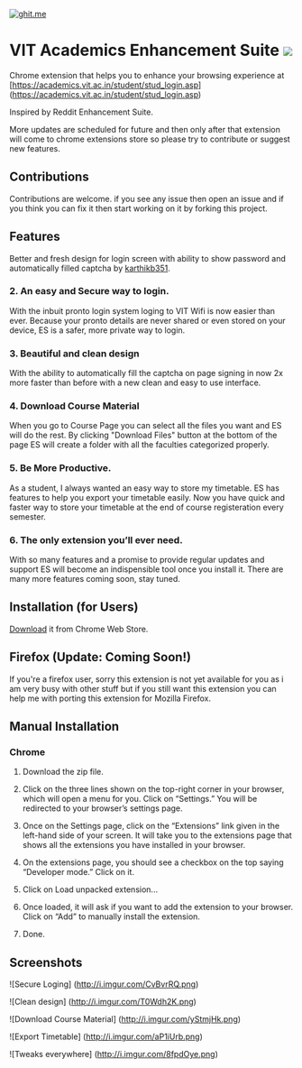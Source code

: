 
[![ghit.me](https://ghit.me/badge.svg?repo=rahulkapoor90/VITacademics-Enhancement-Suite)](https://ghit.me/repo/rahulkapoor90/VITacademics-Enhancement-Suite)

# VIT Academics Enhancement Suite ![](http://i.imgur.com/BSu8VGu.png)

Chrome extension that helps you to enhance your browsing experience at [https://academics.vit.ac.in/student/stud_login.asp] (https://academics.vit.ac.in/student/stud_login.asp)

Inspired by Reddit Enhancement Suite.

More updates are scheduled for future and then only after that extension will come to chrome extensions store so please try to contribute
or suggest new features.

## Contributions

Contributions are welcome. if you see any issue then open an issue and if you think you can fix it then start working on it by forking this project.

## Features

Better and fresh design for login screen with ability to show password and automatically filled captcha by [karthikb351](https://github.com/karthikb351/AutoCaptcha-for-VITacademics/).

### 2. An easy and Secure way to login.

With the inbuit pronto login system loging to VIT Wifi is now easier than ever. Because your pronto details are never shared or even stored on your device, ES is a safer, more private way to login.

### 3. Beautiful and clean design

With the ability to automatically fill the captcha on page signing in now 2x more faster than before with a new clean and easy to use interface.

### 4. Download Course Material

When you go to Course Page	you can select all the files you want and ES will do the rest. By clicking "Download Files" button at the bottom of the page ES will create a folder with all the faculties categorized properly.

### 5. Be More Productive.

As a student, I always wanted an easy way to store my timetable. ES has features to help you export your timetable easily. Now you have quick and faster way to store your timetable at the end of course registeration every semester.

### 6. The only extension you’ll ever need.

With so many features and a promise to provide regular updates and support ES will become an indispensible tool once you install it. There are many more features coming soon, stay tuned.

Installation (for Users)
-------------------------

[Download](https://chrome.google.com/webstore/detail/vit-academics-enhancement/fdeagddeencldcpojhlngflmhipgkhbb?hl=en-US&gl=IN) it from Chrome Web Store.

## Firefox (Update: Coming Soon!)

If you're a firefox user, sorry this extension is not yet available for you as i am very busy with other stuff but if you still want this extension you can help me with porting this extension 
for Mozilla Firefox.

## Manual Installation

### Chrome

1. Download the zip file.

2. Click on the three lines shown on the top-right corner in your browser, which will open a menu for you. Click on “Settings.” You will be redirected to your browser’s settings page.

3. Once on the Settings page, click on the “Extensions” link given in the left-hand side of your screen. It will take you to the extensions page that shows all the extensions you have installed in your browser.

4. On the extensions page, you should see a checkbox on the top saying “Developer mode.” Click on it.

5. Click on Load unpacked extension...

6. Once loaded, it will ask if you want to add the extension to your browser. Click on “Add” to manually install the extension.

7. Done.


## Screenshots

![Secure Loging] (http://i.imgur.com/CvBvrRQ.png)

![Clean design] (http://i.imgur.com/T0Wdh2K.png)

![Download Course Material] (http://i.imgur.com/yStmjHk.png)

![Export Timetable] (http://i.imgur.com/aP1iUrb.png)

![Tweaks everywhere] (http://i.imgur.com/8fpdOye.png)
